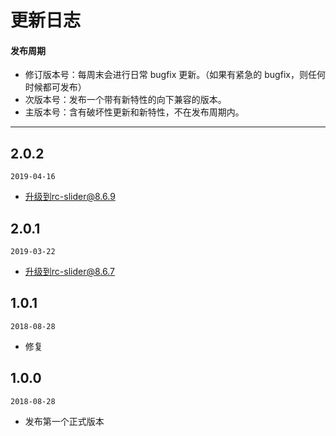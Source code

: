 # 更新日志

#### 发布周期

* 修订版本号：每周末会进行日常 bugfix 更新。（如果有紧急的 bugfix，则任何时候都可发布）
* 次版本号：发布一个带有新特性的向下兼容的版本。
* 主版本号：含有破坏性更新和新特性，不在发布周期内。

---
## 2.0.2

`2019-04-16`

* 升级到rc-slider@8.6.9

## 2.0.1

`2019-03-22`

* 升级到rc-slider@8.6.7

## 1.0.1

`2018-08-28`

* 修复

## 1.0.0

`2018-08-28`

* 发布第一个正式版本
